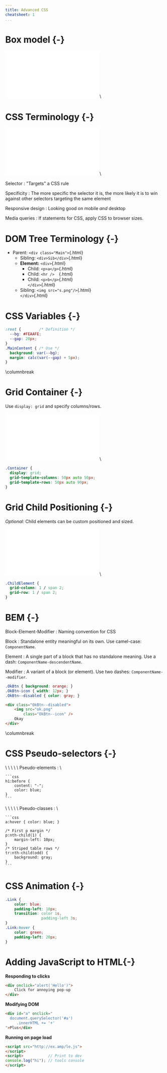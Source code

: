 ```yaml
---
title: Advanced CSS
cheatsheet: 1
...
```



# Box model {-}


![CSS Rule](./kickstart-frontend/images/box_model_diagram.pdf)\ 


# CSS Terminology {-}


![CSS Rule](./kickstart-backend/images/anatomy_of_css_cmu.pdf)\ 

Selector
:    "Targets" a CSS rule

Specificity
:    The more specific the selector it is, the more likely it is to win against
other selectors targeting the same element

Responsive design
:    Looking good on mobile *and* desktop

Media queries
:    If statements for CSS, apply CSS to browser sizes.


# DOM Tree Terminology {-}

* Parent: `<div class="Main">`{.html}
    * Sibling: `<div>Sib</div>`{.html}
    * **Element:** `<div>`{.html}
        * Child: `<p>a</p>`{.html}
        * Child: `<hr />  `{.html}
        * Child: `<p>b</p>`{.html}\
        `</div>`{.html}
    * Sibling: `<img src="s.png"/>`{.html}\
      `</div>`{.html}



# CSS Variables {-}

```css
:root {        /* Definition */
  --bg: #FEAAFE;
  --gap: 20px;
}
.MainContent { /* Use */
  background: var(--bg);
  margin: calc(var(--gap) + 5px);
}
```

\columnbreak

# Grid Container {-}

Use `display: grid` and specify columns/rows.

![Grid Example](./kickstart-frontend/images/grid_template_example.pdf)\ 

```css
.Container {
  display: grid;
  grid-template-columns: 50px auto 50px;
  grid-template-rows: 50px auto 90px;
}
```

# Grid Child Positioning {-}

*Optional:* Child elements can be custom positioned and sized.

![Grid Example](./kickstart-frontend/images/grid_child_example.pdf)\ 

```css
.ChildElement {
  grid-column: 1 / span 2;
  grid-row: 1 / span 2;
}
```

# BEM {-}


Block-Element-Modifier
:    Naming convention for CSS

Block
:    Standalone entity meaningful on its own. Use camel-case: `ComponentName`.

Element
:    A single part of a block that has no standalone meaning. Use a dash:
`ComponentName-descendentName`.


Modifier
:    A variant of a block (or element). Use two dashes:
`ComponentName--modifier`.


```css
.OkBtn { background: orange; }
.OkBtn-icon { width: 12px; }
.OkBtn--disabled { color: gray; }
```

```html
<div class="OkBtn--disabled">
    <img src="ok.png"
        class="OkBtn--icon" />
    Okay
</div>
```

\columnbreak


# CSS Pseudo-selectors {-}

\ \ \ \ \ Pseudo-elements
:   \ 

    ```css
    h1:before {
        content: "-";
        color: blue;
    }
    ```


\ \ \ \ \ Pseudo-classes
:   \ 

    ```css
    a:hover { color: blue; }

    /* First p margin */
    p:nth-child(1) {
        margin-left: 10px;
    }
    /* Striped table rows */
    tr:nth-child(odd) {
        background: gray;
    }
    ```

# CSS Animation {-}

```css
.Link {
    color: blue;
    padding-left: 10px;
    transition: color 1s,
                padding-left 3s;
}
.Link:hover {
    color: green;
    padding-left: 20px;
}
```

# Adding JavaScript to HTML{-}

**Responding to clicks**

```html
<div onclick="alert('Hello')">
    Click for annoying pop-up
</div>
```

**Modifying DOM**

```html
<div id="a" onclick="
  document.querySelector('#a')
     .innerHTML += '+'
">Plus</div>
```

**Running on page load**

```html
<script src="http://ex.amp/le.js">
</script>
<script>           // Print to dev
console.log("hi"); // tools console
</script>
```



